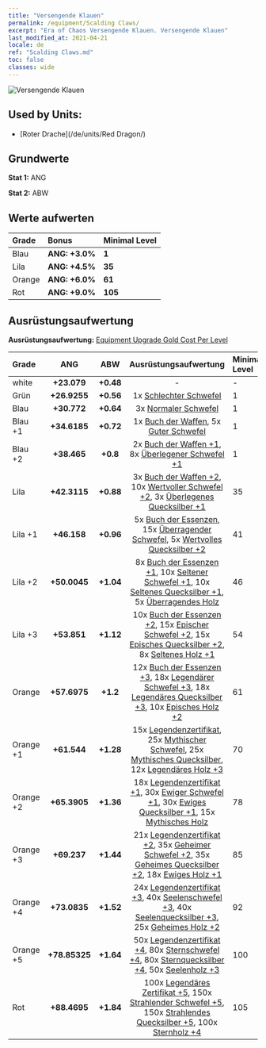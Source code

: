 ```yaml
---
title: "Versengende Klauen"
permalink: /equipment/Scalding Claws/
excerpt: "Era of Chaos Versengende Klauen. Versengende Klauen"
last_modified_at: 2021-04-21
locale: de
ref: "Scalding Claws.md"
toc: false
classes: wide
---
```


  ![Versengende Klauen](/images/e/e_7083.png)

## Used by Units:

* [Roter Drache](/de/units/Red Dragon/) 


## Grundwerte
 **Stat 1:** ANG

 **Stat 2:** ABW

## Werte aufwerten

  |     Grade    |   Bonus | Minimal Level | 
  |:-------------|:--------|:--------------| 
  | Blau | **ANG: +3.0%** | **1** | 
  | Lila | **ANG: +4.5%** | **35** | 
  | Orange | **ANG: +6.0%** | **61** | 
  | Rot | **ANG: +9.0%** | **105** | 


## Ausrüstungsaufwertung
 **Ausrüstungsaufwertung:** [Equipment Upgrade Gold Cost Per Level](/equipment/EquipmentUpgradeCostPerLevel/) 

  |          Grade      | ANG | ABW | Ausrüstungsaufwertung | Minimal Level |
  |:--------------------|:---------:|:---------:|:----------------:|:--------------|
  | white | **+23.079** | **+0.48** | - | - |
  | Grün | **+26.9255** | **+0.56** | 1x [Schlechter Schwefel](/de/Items/mat_3/) | 1 |
  | Blau | **+30.772** | **+0.64** | 3x [Normaler Schwefel](/de/Items/mat_9/) | 1 |
  | Blau +1 | **+34.6185** | **+0.72** | 1x [Buch der Waffen](/de/Items/mat_18/), 5x [Guter Schwefel](/de/Items/mat_15/) | 1 |
  | Blau +2 | **+38.465** | **+0.8** | 2x [Buch der Waffen +1](/de/Items/mat_25/), 8x [Überlegener Schwefel +1](/de/Items/mat_22/) | 1 |
  | Lila | **+42.3115** | **+0.88** | 3x [Buch der Waffen +2](/de/Items/mat_32/), 10x [Wertvoller Schwefel +2](/de/Items/mat_29/), 3x [Überlegenes Quecksilber +1](/de/Items/mat_21/) | 35 |
  | Lila +1 | **+46.158** | **+0.96** | 5x [Buch der Essenzen](/de/Items/mat_39/), 15x [Überragender Schwefel](/de/Items/mat_36/), 5x [Wertvolles Quecksilber +2](/de/Items/mat_28/) | 41 |
  | Lila +2 | **+50.0045** | **+1.04** | 8x [Buch der Essenzen +1](/de/Items/mat_46/), 10x [Seltener Schwefel +1](/de/Items/mat_43/), 10x [Seltenes Quecksilber +1](/de/Items/mat_42/), 5x [Überragendes Holz](/de/Items/mat_34/) | 46 |
  | Lila +3 | **+53.851** | **+1.12** | 10x [Buch der Essenzen +2](/de/Items/mat_53/), 15x [Epischer Schwefel +2](/de/Items/mat_50/), 15x [Episches Quecksilber +2](/de/Items/mat_49/), 8x [Seltenes Holz +1](/de/Items/mat_41/) | 54 |
  | Orange | **+57.6975** | **+1.2** | 12x [Buch der Essenzen +3](/de/Items/mat_60/), 18x [Legendärer Schwefel +3](/de/Items/mat_57/), 18x [Legendäres Quecksilber +3](/de/Items/mat_56/), 10x [Episches Holz +2](/de/Items/mat_48/) | 61 |
  | Orange +1 | **+61.544** | **+1.28** | 15x [Legendenzertifikat](/de/Items/mat_67/), 25x [Mythischer Schwefel](/de/Items/mat_64/), 25x [Mythisches Quecksilber](/de/Items/mat_63/), 12x [Legendäres Holz +3](/de/Items/mat_55/) | 70 |
  | Orange +2 | **+65.3905** | **+1.36** | 18x [Legendenzertifikat +1](/de/Items/mat_74/), 30x [Ewiger Schwefel +1](/de/Items/mat_71/), 30x [Ewiges Quecksilber +1](/de/Items/mat_70/), 15x [Mythisches Holz](/de/Items/mat_62/) | 78 |
  | Orange +3 | **+69.237** | **+1.44** | 21x [Legendenzertifikat +2](/de/Items/mat_81/), 35x [Geheimer Schwefel +2](/de/Items/mat_78/), 35x [Geheimes Quecksilber +2](/de/Items/mat_77/), 18x [Ewiges Holz +1](/de/Items/mat_69/) | 85 |
  | Orange +4 | **+73.0835** | **+1.52** | 24x [Legendenzertifikat +3](/de/Items/mat_88/), 40x [Seelenschwefel +3](/de/Items/mat_85/), 40x [Seelenquecksilber +3](/de/Items/mat_84/), 25x [Geheimes Holz +2](/de/Items/mat_76/) | 92 |
  | Orange +5 | **+78.85325** | **+1.64** | 50x [Legendenzertifikat +4](/de/Items/mat_95/), 80x [Sternschwefel +4](/de/Items/mat_92/), 80x [Sternquecksilber +4](/de/Items/mat_91/), 50x [Seelenholz +3](/de/Items/mat_83/) | 100 |
  | Rot | **+88.4695** | **+1.84** | 100x [Legendäres Zertifikat +5](/de/Items/mat_102/), 150x [Strahlender Schwefel +5](/de/Items/mat_99/), 150x [Strahlendes Quecksilber +5](/de/Items/mat_98/), 100x [Sternholz +4](/de/Items/mat_90/) | 105 |

